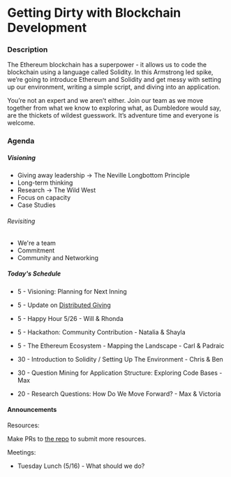 # Getting Dirty with Blockchain Development
### Description
The Ethereum blockchain has a superpower - it allows us to code the blockchain using a language called Solidity. In this Armstrong led spike, we’re going to introduce Ethereum and Solidity and get messy with setting up our environment, writing a simple script, and diving into an application.

You’re not an expert and we aren’t either. Join our team as we move together from what we know to exploring what, as Dumbledore would say, are the thickets of wildest guesswork. It’s adventure time and everyone is welcome.

### Agenda
##### Visioning

* Giving away leadership -> The Neville Longbottom Principle
* Long-term thinking
* Research -> The Wild West
* Focus on capacity
* Case Studies

###### Revisiting
* We're a team
* Commitment
* Community and Networking

##### Today's Schedule
* 5 - Visioning: Planning for Next Inning
* 5 - Update on [Distributed Giving](http://rmblockchain.org/)
* 5 - Happy Hour 5/26 - Will & Rhonda
* 5 - Hackathon: Community Contribution - Natalia & Shayla
* 5 - The Ethereum Ecosystem - Mapping the Landscape - Carl & Padraic

* 30 - Introduction to Solidity / Setting Up The Environment - Chris & Ben
* 30 - Question Mining for Application Structure: Exploring Code Bases - Max
* 20 - Research Questions: How Do We Move Forward? - Max & Victoria

#### Announcements
Resources:

Make PRs to [the repo](https://github.com/meyerhoferc/armstrong) to submit more resources.

Meetings:
- Tuesday Lunch (5/16) - What should we do?
